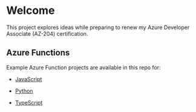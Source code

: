 # Welcome

This project explores ideas while preparing to renew my Azure Developer Associate (AZ-204) certification.

## Azure Functions

Example Azure Function projects are available in this repo for:

- [JavaScript](./azure-functions/javascript/README.md)

- [Python](./azure-functions/python/README.md)

- [TypeScript](./azure-functions/typescript/README.md)
